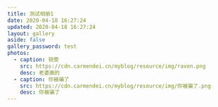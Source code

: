 ```yaml
---
title: 测试相册1
date: 2020-04-18 16:27:24
updated: 2020-04-18 16:27:24
layout: gallery
aside: false
gallery_password: test
photos:
  - caption: 锐雯
    src: https://cdn.carmendei.cn/myblog/resource/img/raven.png
    desc: 老婆画的
  - caption: 你被骗了
    src: https://cdn.carmendei.cn/myblog/resource/img/你被骗了.png
    desc: 你被骗了
---
```

